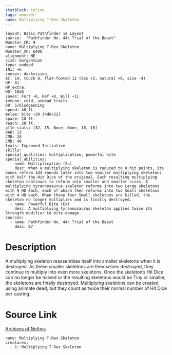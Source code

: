 ```yaml
---
statblock: inline
tags: monster
name: Multiplying T-Rex Skeleton
---
```

```statblock
layout: Basic Pathfinder 1e Layout
source:  "Pathfinder No. 44: Trial of the Beast"
Monster_CR: 9
name: Multiplying T-Rex Skeleton
Monster_XP: 6400
alignment: NE
size: Gargantuan
type: undead
INI: +6
senses: darkvision
AC: 14, touch 8, flat-footed 12 (dex +2, natural +6, size -4)
HP: 81
HP_extra: 
HD: 18d8
saves: Fort +6, Ref +8, Will +11
immune: cold, undead traits
DR: 5/bludgeoning
speed: 40 ft.
melee: bite +20 (4d6+22)
space: 20 ft.
reach: 20 ft.
pf1e_stats: [32, 15, None, None, 10, 10]
BAB: 13
CMB: 28
CMD: 40
feats: Improved Initiative
skills: 
special_qualities: multiplication, powerful bite
special_abilities:
  - name: Multiplication (Su)
    desc: When a multiplying skeleton is reduced to 0 hit points, its bones reform 1d4 rounds later into two smaller multiplying skeletons with half the Hit Dice of the original. Each resulting multiplying skeleton continues to reform into smaller and smaller sizes. A multiplying tyrannosaurus skeleton reforms into two Large skeletons with 9 HD each, each of which then reforms into two Small skeletons with 4 HD each. When these four Small skeletons are killed, the skeleton no longer multiplies and is finally destroyed.
  - name: Powerful Bite (Ex)
    desc: A multiplying tyrannosaurus skeleton applies twice its Strength modifier to bite damage.
sources:
  - name: Pathfinder No. 44: Trial of the Beast
    desc: 87
```
# Description
A multiplying skeleton reassembles itself into smaller skeletons when it is destroyed. As these smaller skeletons are themselves destroyed, they continue to multiply into even more skeletons. Once the skeleton’s Hit Dice can no longer be halved or the resulting skeletons would be Tiny or smaller, the skeletons are finally destroyed. Multiplying skeletons can be created using animate dead, but they count as twice their normal number of Hit Dice per casting.
# Source Link
[Archives of Nethys](https://aonprd.com/MonsterDisplay.aspx?ItemName=Multiplying%20T-Rex%20Skeleton)
```encounter-table
name: Multiplying T-Rex Skeleton
creatures:
  - 1: Multiplying T-Rex Skeleton
```
